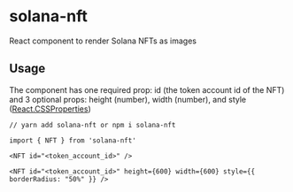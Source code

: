# solana-nft

React component to render Solana NFTs as images

## Usage

The component has one required prop: id (the token account id of the NFT) and 3 optional props: height (number), width (number), and style ([React.CSSProperties](https://github.com/DefinitelyTyped/DefinitelyTyped/blob/master/types/react/v16/index.d.ts#L1547))

```
// yarn add solana-nft or npm i solana-nft

import { NFT } from 'solana-nft'

<NFT id="<token_account_id>" />

<NFT id="<token_account_id>" height={600} width={600} style={{ borderRadius: "50%" }} />
```
